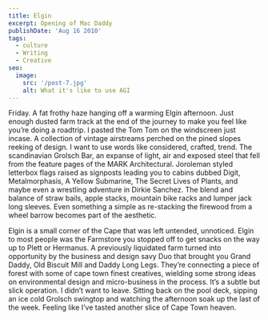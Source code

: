 ```yaml
---
title: Elgin
excerpt: Opening of Mac Daddy
publishDate: 'Aug 16 2010'
tags:
  - culture
  - Writing
  - Creative
seo:
  image:
    src: '/post-7.jpg'
    alt: What it's like to use AGI
---
```



Friday. A fat frothy haze hanging off a warming Elgin afternoon. Just enough dusted farm track at the end of the journey to make you feel like you’re doing a roadtrip. I pasted the Tom Tom on the windscreen just incase. A collection of vintage airstreams perched on the pined slopes reeking of design. I want to use words like considered, crafted, trend. The scandinavian Grolsch Bar, an expanse of light, air and exposed steel that fell from the feature pages of the MARK Architectural. Joroleman styled letterbox flags raised as signposts leading you to cabins dubbed Digit, Metalmorphasis, A Yellow Submarine, The Secret Lives of Plants, and maybe even a wrestling adventure in Dirkie Sanchez. The blend and balance of straw bails, apple stacks, mountain bike racks and lumper jack long sleeves. Even something a simple as re-stacking the firewood from a wheel barrow becomes part of the aesthetic.

Elgin is a small corner of the Cape that was left untended, unnoticed. Elgin to most people was the Farmstore you stopped off to get snacks on the way up to Plett or Hermanus. A previously liquidated farm turned into opportunity by the business and design savy Duo that brought you Grand Daddy, Old Biscuit Mill and Daddy Long Legs. They’re connecting a piece of forest with some of cape town finest creatives, wielding some strong ideas on environmental design and micro-business in the process. It’s a subtle but slick operation. I didn’t want to leave. Sitting back on the pool deck, sipping an ice cold Grolsch swingtop and watching the afternoon soak up the last of the week. Feeling like I’ve tasted another slice of Cape Town heaven.